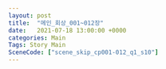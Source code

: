 ```yaml
---
layout: post
title:  "메인_회상_001~012장"
date:   2021-07-18 13:00:00 +0000
categories: Main
Tags: Story Main
SceneCode: ["scene_skip_cp001-012_q1_s10"]
---
```

